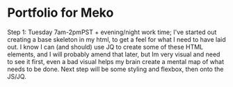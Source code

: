 # Portfolio for Meko
Step 1: Tuesday 7am-2pmPST + evening/night work time;
    I've started out creating a base skeleton in my html, to get a feel for what I need to have laid out. I know I can (and should) use JQ to create some of these HTML elements, and I will probably amend that later, but Im very visual and need to see it first, even a bad visual helps my brain create a mental map of what needs to be done. Next step will be some styling and flexbox, then onto the JS/JQ. 
